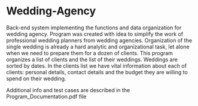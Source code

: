 # Wedding-Agency

Back-end system implementing the functions and data organization for wedding agency.
Program was created with idea to simplify the work of professional wedding planners from wedding agencies. Organization of the single wedding is already a hard analytic and organizational task, let alone when we need to prepare them for a dozen of clients.
This program organizes a list of clients and the list of their weddings. Weddings are sorted by dates. In the clients list we have vital information about each of clients: personal details, contact details and the budget they are willing to spend on their wedding.

Additional info and test cases are described in the Program_Documentation.pdf file

